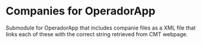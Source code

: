 Companies for OperadorApp
=========================
Submodule for OperadorApp that includes companie files as a XML file that links each of these with the correct string retrieved from CMT webpage.
